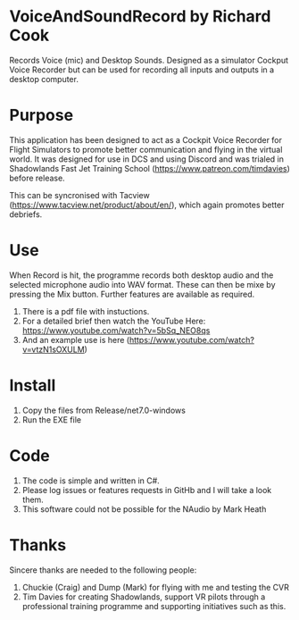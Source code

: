 # VoiceAndSoundRecord by Richard Cook
Records Voice (mic) and Desktop Sounds. Designed as a simulator Cockput Voice Recorder but can be used for recording all inputs and outputs in a desktop computer.

# Purpose
This application has been designed to act as a Cockpit Voice Recorder for Flight Simulators to promote better communication and flying in the virtual world. It was designed for use in DCS
and using Discord and was trialed in Shadowlands Fast Jet Training School (https://www.patreon.com/timdavies) before release. 

This can be syncronised with Tacview (https://www.tacview.net/product/about/en/), which again promotes better debriefs.

# Use

When Record is hit, the programme records both desktop audio and the selected microphone audio into WAV format. These can then be mixe by pressing the Mix button. Further features are available as required.

1. There is a pdf file with instuctions.
2. For a detailed brief then watch the YouTube Here: https://www.youtube.com/watch?v=5bSq_NEO8qs
3. And an example use is here (https://www.youtube.com/watch?v=vtzN1sOXULM)



# Install
1. Copy the files from Release/net7.0-windows
2. Run the EXE file

# Code
1. The code is simple and written in C#.
2. Please log issues or features requests in GitHb and I will take a look them.
3. This software could not be possible for the NAudio by Mark Heath

# Thanks
Sincere thanks are needed to the following people:

1. Chuckie (Craig) and Dump (Mark) for flying with me and testing the CVR
2. Tim Davies for creating Shadowlands, support VR pilots through a professional training programme and supporting initiatives such as this.

